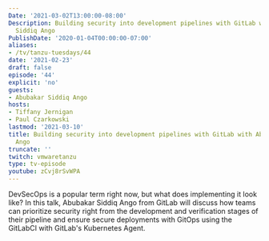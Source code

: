 ```yaml
---
Date: '2021-03-02T13:00:00-08:00'
Description: Building security into development pipelines with GitLab with Abubakar
  Siddiq Ango
PublishDate: '2020-01-04T00:00:00-07:00'
aliases:
- /tv/tanzu-tuesdays/44
date: '2021-02-23'
draft: false
episode: '44'
explicit: 'no'
guests:
- Abubakar Siddiq Ango
hosts:
- Tiffany Jernigan
- Paul Czarkowski
lastmod: '2021-03-10'
title: Building security into development pipelines with GitLab with Abubakar Siddiq
  Ango
truncate: ''
twitch: vmwaretanzu
type: tv-episode
youtube: zCvj8rSvWPA
---
```


DevSecOps is a popular term right now, but what does implementing it look like? In this talk, Abubakar Siddiq Ango from GitLab will discuss how teams can prioritize security right from the development and verification stages of their pipeline and ensure secure deployments with GitOps using the GitLabCI with GitLab's Kubernetes Agent.